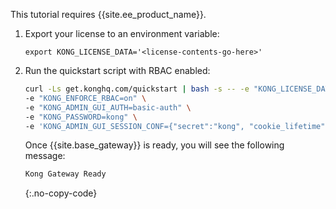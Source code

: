 This tutorial requires {{site.ee_product_name}}.
1. Export your license to an environment variable:

    ```
    export KONG_LICENSE_DATA='<license-contents-go-here>'
    ```

2. Run the quickstart script with RBAC enabled:

    ```bash
    curl -Ls get.konghq.com/quickstart | bash -s -- -e "KONG_LICENSE_DATA" \
    -e "KONG_ENFORCE_RBAC=on" \
    -e "KONG_ADMIN_GUI_AUTH=basic-auth" \
    -e "KONG_PASSWORD=kong" \
    -e 'KONG_ADMIN_GUI_SESSION_CONF={"secret":"kong", "cookie_lifetime":300000, "cookie_renew":200000, "cookie_name":"kong_cookie", "cookie_secure":false, "cookie_samesite": "off"}'
    ```

    Once {{site.base_gateway}} is ready, you will see the following message:
    ```bash
    Kong Gateway Ready
    ```
    {:.no-copy-code}




